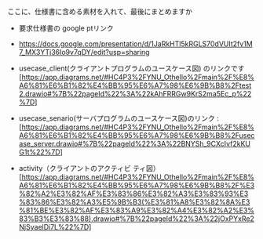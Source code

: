 ここに、仕様書に含める素材を入れて、最後にまとめますか

- 要求仕様書の google ptリンク
- https://docs.google.com/presentation/d/1JaRkHTl5kRGLS70dVUIt2fv1M7_MX3YTj36Io9v7qDY/edit?usp=sharing

- usecase_client(クライアントプログラムのユースケース図) のリンクです[https://app.diagrams.net/#HC4P3%2FYNU_Othello%2Fmain%2F%E8%A6%81%E6%B1%82%E4%BB%95%E6%A7%98%E6%9B%B8%2Ftest2.drawio#%7B%22pageId%22%3A%22kAhFRRGw9KrS2ma5Ec_p%22%7D]

- usecase_senario(サーバプログラムのユースケース図)のリンク : [https://app.diagrams.net/#HC4P3%2FYNU_Othello%2Fmain%2F%E8%A6%81%E6%B1%82%E4%BB%95%E6%A7%98%E6%9B%B8%2Fusecase_server.drawio#%7B%22pageId%22%3A%22BNYSh_9CXcIvf2kKUG1t%22%7D]

- activity（クライアントのアクティビ
  ティ図） [https://app.diagrams.net/#HC4P3%2FYNU_Othello%2Fmain%2F%E8%A6%81%E6%B1%82%E4%BB%95%E6%A7%98%E6%9B%B8%2F%E3%82%A2%E3%82%AF%E3%83%86%E3%82%A3%E3%83%93%E3%83%86%E3%82%A3%E5%9B%B3(%E3%81%A8%E3%82%8A%E3%81%BE%E3%82%AF%E3%83%A9%E3%82%A4%E3%82%A2%E3%83%B3%E3%83%88).drawio#%7B%22pageId%22%3A%22jOxPYxRe2NjSyaelDi7L%22%7D]
